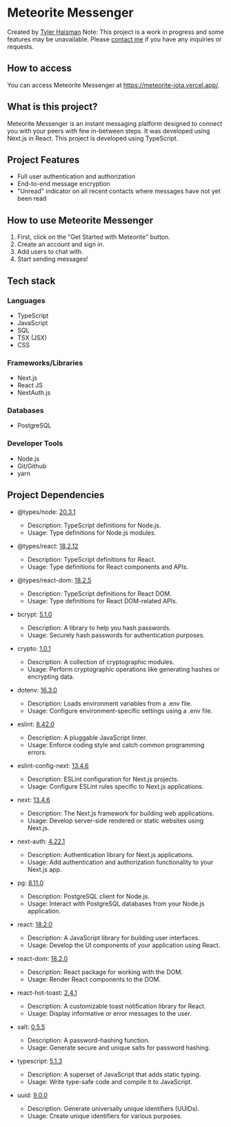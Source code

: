 # Meteorite Messenger
Created by [Tyler Haisman](https://tylerhaisman.com)
Note: This project is a work in progress and some features may be unavailable. Please [contact me](https://tylerhaisman.com) if you have any inquiries or requests.
## How to access
You can access Meteorite Messenger at https://meteorite-iota.vercel.app/.
## What is this project?
Meteorite Messenger is an instant messaging platform designed to connect you with your peers with few in-between steps. It was developed using Next.js in React. This project is developed using TypeScript.
## Project Features
* Full user authentication and authorization
* End-to-end message encryption
* "Unread" indicator on all recent contacts where messages have not yet been read
## How to use Meteorite Messenger
1. First, click on the "Get Started with Meteorite" button.
2. Create an account and sign in.
3. Add users to chat with.
4. Start sending messages!
## Tech stack
### Languages
* TypeScript
* JavaScript
* SQL
* TSX (JSX)
* CSS
### Frameworks/Libraries
* Next.js
* React JS
* NextAuth.js
### Databases
* PostgreSQL
### Developer Tools
* Node.js
* Git/Github
* yarn
## Project Dependencies
- @types/node: [20.3.1](https://www.npmjs.com/package/@types/node)
  - Description: TypeScript definitions for Node.js.
  - Usage: Type definitions for Node.js modules.

- @types/react: [18.2.12](https://www.npmjs.com/package/@types/react)
  - Description: TypeScript definitions for React.
  - Usage: Type definitions for React components and APIs.

- @types/react-dom: [18.2.5](https://www.npmjs.com/package/@types/react-dom)
  - Description: TypeScript definitions for React DOM.
  - Usage: Type definitions for React DOM-related APIs.

- bcrypt: [5.1.0](https://www.npmjs.com/package/bcrypt)
  - Description: A library to help you hash passwords.
  - Usage: Securely hash passwords for authentication purposes.

- crypto: [1.0.1](https://www.npmjs.com/package/crypto)
  - Description: A collection of cryptographic modules.
  - Usage: Perform cryptographic operations like generating hashes or encrypting data.

- dotenv: [16.3.0](https://www.npmjs.com/package/dotenv)
  - Description: Loads environment variables from a .env file.
  - Usage: Configure environment-specific settings using a .env file.

- eslint: [8.42.0](https://www.npmjs.com/package/eslint)
  - Description: A pluggable JavaScript linter.
  - Usage: Enforce coding style and catch common programming errors.

- eslint-config-next: [13.4.6](https://www.npmjs.com/package/eslint-config-next)
  - Description: ESLint configuration for Next.js projects.
  - Usage: Configure ESLint rules specific to Next.js applications.

- next: [13.4.6](https://www.npmjs.com/package/next)
  - Description: The Next.js framework for building web applications.
  - Usage: Develop server-side rendered or static websites using Next.js.

- next-auth: [4.22.1](https://www.npmjs.com/package/next-auth)
  - Description: Authentication library for Next.js applications.
  - Usage: Add authentication and authorization functionality to your Next.js app.

- pg: [8.11.0](https://www.npmjs.com/package/pg)
  - Description: PostgreSQL client for Node.js.
  - Usage: Interact with PostgreSQL databases from your Node.js application.

- react: [18.2.0](https://www.npmjs.com/package/react)
  - Description: A JavaScript library for building user interfaces.
  - Usage: Develop the UI components of your application using React.

- react-dom: [18.2.0](https://www.npmjs.com/package/react-dom)
  - Description: React package for working with the DOM.
  - Usage: Render React components to the DOM.

- react-hot-toast: [2.4.1](https://www.npmjs.com/package/react-hot-toast)
  - Description: A customizable toast notification library for React.
  - Usage: Display informative or error messages to the user.

- salt: [0.5.5](https://www.npmjs.com/package/salt)
  - Description: A password-hashing function.
  - Usage: Generate secure and unique salts for password hashing.

- typescript: [5.1.3](https://www.npmjs.com/package/typescript)
  - Description: A superset of JavaScript that adds static typing.
  - Usage: Write type-safe code and compile it to JavaScript.

- uuid: [9.0.0](https://www.npmjs.com/package/uuid)
  - Description: Generate universally unique identifiers (UUIDs).
  - Usage: Create unique identifiers for various purposes.
